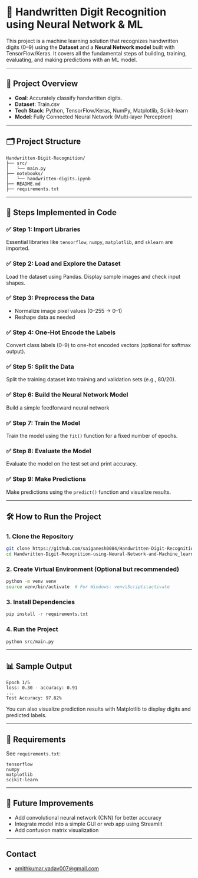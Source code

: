 # 🧠 Handwritten Digit Recognition using Neural Network & ML

This project is a machine learning solution that recognizes handwritten digits (0–9) using the **Dataset** and a **Neural Network model** built with TensorFlow/Keras. It covers all the fundamental steps of building, training, evaluating, and making predictions with an ML model.

---

## 📌 Project Overview

- **Goal**: Accurately classify handwritten digits.
- **Dataset**: Train.csv
- **Tech Stack**: Python, TensorFlow/Keras, NumPy, Matplotlib, Scikit-learn
- **Model**: Fully Connected Neural Network (Multi-layer Perceptron)

---

## 🗂️ Project Structure

```
Handwritten-Digit-Recognition/
├── src/
│   └── main.py                 
├── notebooks/                  
│   └── handwritten-digits.ipynb
├── README.md
├── requirements.txt
```

---

## 🚀 Steps Implemented in Code

### ✅ Step 1: Import Libraries
Essential libraries like `tensorflow`, `numpy`, `matplotlib`, and `sklearn` are imported.

### ✅ Step 2: Load and Explore the Dataset
Load the dataset using Pandas. Display sample images and check input shapes.

### ✅ Step 3: Preprocess the Data
- Normalize image pixel values (0–255 → 0–1)
- Reshape data as needed

### ✅ Step 4: One-Hot Encode the Labels
Convert class labels (0–9) to one-hot encoded vectors (optional for softmax output).

### ✅ Step 5: Split the Data
Split the training dataset into training and validation sets (e.g., 80/20).

### ✅ Step 6: Build the Neural Network Model
Build a simple feedforward neural network

### ✅ Step 7: Train the Model
Train the model using the `fit()` function for a fixed number of epochs.

### ✅ Step 8: Evaluate the Model
Evaluate the model on the test set and print accuracy.

### ✅ Step 9: Make Predictions
Make predictions using the `predict()` function and visualize results.

---

## 🛠️ How to Run the Project

### 1. Clone the Repository
```bash
git clone https://github.com/saiganesh0084/Handwritten-Digit-Recognition-using-Neural-Network-and-Machine-Learning.git
cd Handwritten-Digit-Recognition-using-Neural-Network-and-Machine_learning
```

### 2. Create Virtual Environment (Optional but recommended)
```bash
python -m venv venv
source venv/bin/activate  # For Windows: venv\Scripts\activate
```

### 3. Install Dependencies
```bash
pip install -r requirements.txt
```

### 4. Run the Project
```bash
python src/main.py
```

---

## 📊 Sample Output

```
Epoch 1/5
loss: 0.30 - accuracy: 0.91
...
Test Accuracy: 97.82%
```

You can also visualize prediction results with Matplotlib to display digits and predicted labels.

---

## 📁 Requirements

See `requirements.txt`:
```
tensorflow
numpy
matplotlib
scikit-learn
```

---

## 📌 Future Improvements

- Add convolutional neural network (CNN) for better accuracy
- Integrate model into a simple GUI or web app using Streamlit
- Add confusion matrix visualization

---
## Contact
- amithkumar.yadav007@gmail.com

